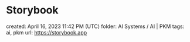 # Storybook

created: April 16, 2023 11:42 PM (UTC)
folder: AI Systems / AI | PKM
tags: ai, pkm
url: https://storybook.app